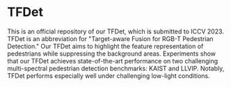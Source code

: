 # TFDet
This is an official repository of our TFDet, which is submitted to ICCV 2023.
TFDet is an abbreviation for "Target-aware Fusion for RGB-T Pedestrian Detection."
Our TFDet aims to highlight the feature representation of pedestrians while suppressing the background areas. 
Experiments show that our TFDet achieves state-of-the-art performance on two challenging multi-spectral pedestrian detection benchmarks: KAIST and LLVIP. 
Notably, TFDet performs especially well under challenging low-light conditions.
